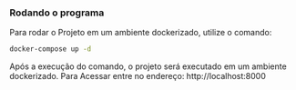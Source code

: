 ### Rodando o programa

Para rodar o Projeto em um ambiente dockerizado, utilize o comando:

```bash
docker-compose up -d 
```
Após a execução do comando, o projeto será executado em um ambiente dockerizado.
Para Acessar entre no endereço: http://localhost:8000
